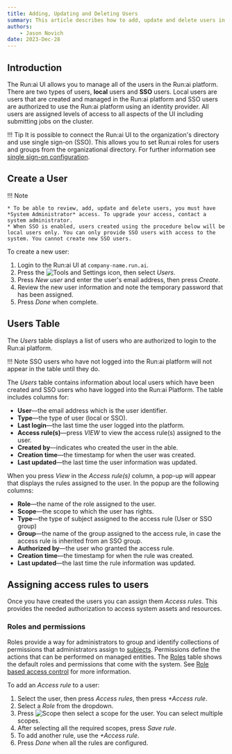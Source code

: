 ```yaml
---
title: Adding, Updating and Deleting Users
summary: This article describes how to add, update and delete users in the Run:ai platform.
authors:
    - Jason Novich
date: 2023-Dec-28
---
```


## Introduction

The Run:ai UI allows you to manage all of the users in the Run:ai platform. There are two types of users, **local** users and **SSO** users. Local users are users that are created and managed in the Run:ai platform and SSO users are authorized to use the Run:ai platform using an identity provider. All users are assigned levels of access to all aspects of the UI including submitting jobs on the cluster.

!!! Tip
    It is possible to connect the Run:ai UI to the organization's directory and use single sign-on (SSO). This allows you to set Run:ai roles for users and groups from the organizational directory. For further information see [single sign-on configuration](../runai-setup/authentication/authentication-overview.md).

## Create a User

!!! Note

    * To be able to review, add, update and delete users, you must have *System Administrator* access. To upgrade your access, contact a system administrator.
    * When SSO is enabled, users created using the procedure below will be local users only. You can only provide SSO users with access to the system. You cannot create new SSO users.

To create a new user:

1. Login to the Run:ai UI at `company-name.run.ai`.
2. Press the ![Tools and Settings](img/tools-and-settings.svg) icon, then select *Users*.
3. Press *New user* and enter the user's email address, then press *Create*.
4. Review the new user information and note the temporary password that has been assigned.
5. Press *Done* when complete.

## Users Table

The *Users* table displays a list of users who are authorized to login to the Run:ai platform.

!!! Note
    SSO users who have not logged into the Run:ai platform will not appear in the table until they do.

The *Users* table contains information about local users which have been created and SSO users who have logged into the Run:ai Platform. The table includes columns for:

* **User**&mdash;the email address which is the user identifier.
* **Type**&mdash;the type of user (local or SSO).
* **Last login**&mdash;the last time the user logged into the platform.
* **Access rule(s)**&mdash;press *VIEW* to view the access rule(s) assigned to the user.
* **Created by**&mdash;indicates who created the user in the able.
* **Creation time**&mdash;the timestamp for when the user was created.
* **Last updated**&mdash;the last time the user information was updated.

When you press *View* in the *Access rule(s)* column, a pop-up will appear that displays the rules assigned to the user. In the popup are the following columns:

* **Role**&mdash;the name of the role assigned to the user.
* **Scope**&mdash;the scope to which the user has rights.
* **Type**&mdash;the type of subject assigned to the access rule (User or SSO group)
* **Group**&mdash;the name of the group assigned to the access rule, in case the access rule is inherited from an SSO group.
* **Authorized by**&mdash;the user who granted the access rule.
* **Creation time**&mdash;the timestamp for when the rule was created.
* **Last updated**&mdash;the last time the rule information was updated.

## Assigning access rules to users

Once you have created the users you can assign them *Access rules*. This provides the needed authorization to access system assets and resources.

### Roles and permissions

Roles provide a way for administrators to group and identify collections of permissions that administrators assign to [subjects](../runai-setup/access-control/rbac.md#subjects). Permissions define the actions that can be performed on managed entities. The [Roles](../runai-setup/access-control/rbac.md#roles) table shows the default roles and permissions that come with the system. See [Role based access control](../runai-setup/access-control/rbac.md) for more information.

To add an *Access rule* to a user:

1. Select the user, then press *Access rules*, then press *+Access rule*.
2. Select a *Role* from the dropdown.
3. Press ![Scope](../../images/scope-icon.svg) then select a scope for the user. You can select multiple scopes.
4. After selecting all the required scopes, press *Save rule*.
5. To add another rule, use the *+Access rule*.
6. Press *Done* when all the rules are configured.
